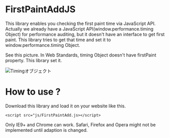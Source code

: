 # FirstPaintAddJS

This library enables you checking the first paint time via JavaScript API. Actually we already have a JavaScript API(window.performance.timing Object) for performance auditing, but it doesn't have an interface to get first paint. This library tries to get that time and set it to window.performance.timing Object.

See this picture. In Web Standards, timing Object doesn't have firstPaint property. This library set it.

![Timingオブジェクト](http://furoshiki.github.io/readme_img/001.jpg)

# How to use ?

Download this library and load it on your website like this.

    <script src="js/FirstPaintAdd.js></script>

Only IE9+ and Chrome can work. Safari, Firefox and Opera might not be implemented until adaption is changed.
